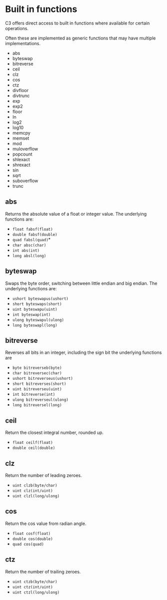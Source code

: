 # Built in functions

C3 offers direct access to built in functions where available for certain operations.

Often these are implemented as generic functions that may have multiple implementations.

* abs
* byteswap
* bitreverse
* ceil
* clz
* cos
* ctz
* divfloor
* divtrunc
* exp
* exp2
* floor
* ln
* log2
* log10
* memcpy
* memset
* mod
* muloverflow
* popcount
* shlexact
* shrexact
* sin
* sqrt
* suboverflow
* trunc

## abs

Returns the absolute value of a float or integer value. The underlying functions are:

* `float fabsf(float)`
* `double fabsf(double)`
* `quad fabsl(quad)`*
* `char absc(char)`
* `int abs(int)`
* `long absl(long)`

## byteswap

Swaps the byte order, switching between little endian and big endian. The underlying functions are:

* `ushort byteswapus(ushort)`
* `short byteswaps(short)`
* `uint byteswapu(uint)`
* `int byteswap(int)`
* `ulong byteswapul(ulong)`
* `long byteswapl(long)`

## bitreverse

Reverses all bits in an integer, including the sign bit the underlying functions are

* `byte bitreverseb(byte)`
* `char bitreversec(char)`
* `ushort bitreverseus(ushort)`
* `short bitreverses(short)`
* `uint bitreverseu(uint)`
* `int bitreverse(int)`
* `ulong bitreverseul(ulong)`
* `long bitreversel(long)`

## ceil

Return the closest integral number, rounded up.

* `float ceilf(float)`
* `double ceil(double)`

## clz

Return the number of leading zeroes.

* `uint clzb(byte/char)`
* `uint clz(int/uint)`
* `uint clzl(long/ulong)`

## cos

Return the cos value from radian angle.

* `float cosf(float)`
* `double cos(double)`
* `quad cos(quad)`

## ctz

Return the number of trailing zeroes.

* `uint ctzb(byte/char)`
* `uint ctz(int/uint)`
* `uint ctzl(long/ulong)`

